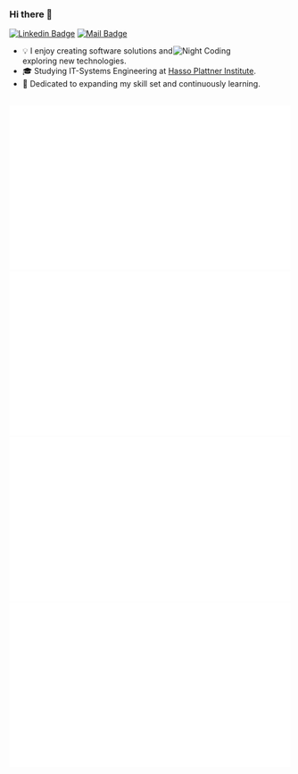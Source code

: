 ### Hi there 👋

[![Linkedin Badge](https://img.shields.io/badge/-Jannis%20Metrikat-0A66C2?style=flat-square&logo=Linkedin&logoColor=white)](https://www.linkedin.com/in/jmetrikat/)
[![Mail Badge](https://img.shields.io/badge/-jannis.metrikat%40student.hpi.de-D14836?style=flat-square&logo=GMail&logoColor=white)](mailto:jannis.metrikat@student.hpi.de)

<img
  alt="Night Coding"
  src="https://user-images.githubusercontent.com/120120832/231229745-64c9cd3d-b8c6-47b9-ab32-df0235634cdb.gif"
  align="right"
  width="210"
/>

- 💡 I enjoy creating software solutions and exploring new technologies.
- 🎓 Studying IT-Systems Engineering at [Hasso Plattner Institute](https://hpi.de/).
- 🌱 Dedicated to expanding my skill set and continuously learning.

<br />

<div align="center">
    <img
        alt="GitHub Stats"
        src="https://raw.githubusercontent.com/jmetrikat/github-stats/master/generated/overview.svg#gh-light-mode-only"
    />
    <img
        alt="Language Stats"
        src="https://raw.githubusercontent.com/jmetrikat/github-stats/master/generated/languages.svg#gh-light-mode-only"
    />
</div>

<div align="center">
  <img
        alt="GitHub Stats"
        src="https://raw.githubusercontent.com/jmetrikat/github-stats/master/generated/overview.svg#gh-dark-mode-only"
    />
    <img
        alt="Language Stats"
        src="https://raw.githubusercontent.com/jmetrikat/github-stats/master/generated/languages.svg#gh-dark-mode-only"
    />
</div>

